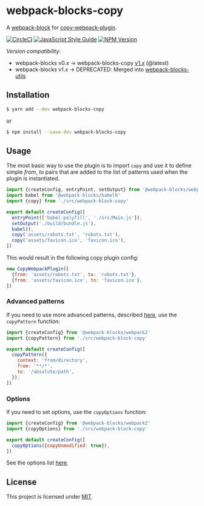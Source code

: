 # webpack-blocks-copy

A [webpack-block](https://github.com/andywer/webpack-blocks) for [copy-webpack-plugin](https://github.com/kevlened/copy-webpack-plugin).

[![CircleCI](https://circleci.com/gh/ecliptic/webpack-blocks-copy.svg?style=shield&circle-token=:circle-token)](https://circleci.com/gh/ecliptic/webpack-blocks-copy)
[![JavaScript Style Guide](https://img.shields.io/badge/code%20style-standard-brightgreen.svg)](http://standardjs.com/)
[![NPM Version](https://img.shields.io/npm/v/webpack-blocks-copy.svg)](https://www.npmjs.com/package/webpack-blocks-copy)

*Version compatibility:*

* webpack-blocks v0._x_ -> webpack-blocks-copy [v1._x_](https://github.com/ecliptic/webpack-blocks-copy/tree/master) (@latest)
* webpack-blocks v1._x_ -> DEPRECATED: Merged into [webpack-blocks-utils](https://github.com/ecliptic/webpack-blocks-utils)

## Installation

```sh
$ yarn add --dev webpack-blocks-copy
```

or

```sh
$ npm install --save-dev webpack-blocks-copy
```

## Usage

The most basic way to use the plugin is to import `copy` and use it to define simple *from*, *to* pairs that are added to the list of patterns used when the plugin is instantiated.

```js
import {createConfig, entryPoint, setOutput} from '@webpack-blocks/webpack2'
import babel from '@webpack-blocks/babel6'
import {copy} from './src/webpack-block-copy'

export default createConfig([
  entryPoint(['babel-polyfill', './src/Main.js']),
  setOutput('./build/bundle.js'),
  babel(),
  copy('assets/robots.txt', 'robots.txt'),
  copy('assets/favicon.ico', 'favicon.ico'),
])
```

This would result in the following copy plugin config:

```js
new CopyWebpackPlugin([
  {from: 'assets/robots.txt', to: 'robots.txt'},
  {from: 'assets/favicon.ico', to: 'favicon.ico'},
])
```

### Advanced patterns

If you need to use more advanced patterns, described [here](https://github.com/kevlened/copy-webpack-plugin#pattern-properties), use the `copyPattern` function:

```js
import {createConfig} from '@webpack-blocks/webpack2'
import {copyPattern} from './src/webpack-block-copy'

export default createConfig([
  copyPattern({
    context: 'from/directory',
    from: '**/*',
    to: '/absolute/path',
  }),
])
```

### Options

If you need to set options, use the `copyOptions` function:

```js
import {createConfig} from '@webpack-blocks/webpack2'
import {copyOptions} from './src/webpack-block-copy'

export default createConfig([
  copyOptions({copyUnmodified: true}),
])
```

See the options list [here](https://github.com/kevlened/copy-webpack-plugin#available-options).

## License

This project is licensed under [MIT](https://github.com/ecliptic/webpack-blocks-html/blob/master/LICENSE).
